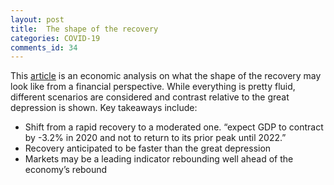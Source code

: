 ```yaml
---
layout: post
title:  The shape of the recovery
categories: COVID-19
comments_id: 34
---
```



This [article](https://privatebank.jpmorgan.com/gl/en/insights/investing/tmt/the-shape-of-the-recovery) is an economic analysis on what the shape of the recovery may look like from a financial perspective. While everything is pretty fluid, different scenarios are considered and contrast relative to the great depression is shown. Key takeaways include:
-	Shift from a rapid recovery to a moderated one. “expect GDP to contract by -3.2% in 2020 and not to return to its prior peak until 2022.”
-	Recovery anticipated to be faster than the great depression
-	Markets may be a leading indicator rebounding well ahead of the economy’s rebound
